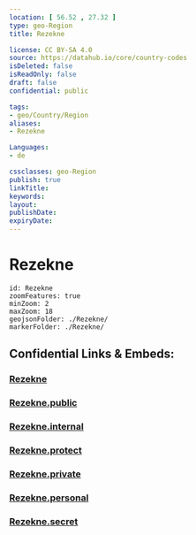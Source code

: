 ```yaml
---
location: [ 56.52 , 27.32 ] 
type: geo-Region
title: Rezekne

license: CC BY-SA 4.0
source: https://datahub.io/core/country-codes
isDeleted: false
isReadOnly: false
draft: false
confidential: public

tags:
- geo/Country/Region
aliases:
- Rezekne

Languages:
- de

cssclasses: geo-Region
publish: true
linkTitle: 
keywords: 
layout: 
publishDate: 
expiryDate: 
---
```


# Rezekne

```leaflet
id: Rezekne
zoomFeatures: true 
minZoom: 2 
maxZoom: 18
geojsonFolder: ./Rezekne/
markerFolder: ./Rezekne/
```


## Confidential Links & Embeds: 

### [Rezekne](/_Standards/Earth/Continent/Europe/Europe~North/Latvia/Regions~Latvia/Latgale/counties~Latgale/Rezekne.md) 

### [Rezekne.public](/_public/Earth/Continent/Europe/Europe~North/Latvia/Regions~Latvia/Latgale/counties~Latgale/Rezekne.public.md) 

### [Rezekne.internal](/_internal/Earth/Continent/Europe/Europe~North/Latvia/Regions~Latvia/Latgale/counties~Latgale/Rezekne.internal.md) 

### [Rezekne.protect](/_protect/Earth/Continent/Europe/Europe~North/Latvia/Regions~Latvia/Latgale/counties~Latgale/Rezekne.protect.md) 

### [Rezekne.private](/_private/Earth/Continent/Europe/Europe~North/Latvia/Regions~Latvia/Latgale/counties~Latgale/Rezekne.private.md) 

### [Rezekne.personal](/_personal/Earth/Continent/Europe/Europe~North/Latvia/Regions~Latvia/Latgale/counties~Latgale/Rezekne.personal.md) 

### [Rezekne.secret](/_secret/Earth/Continent/Europe/Europe~North/Latvia/Regions~Latvia/Latgale/counties~Latgale/Rezekne.secret.md)

